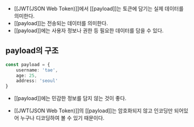 - [[JWT(JSON Web Token)]]에서 [[payload]]는 토큰에 담기는 실제 데이터를 의미한다.
- [[payload]]는 전송되는 데이터를 의미한다.
- [[payload]]에는 사용자 정보나 권한 등 필요한 데이터를 담을 수 있다.


## payload의 구조

```ts
const payload = {
    username: 'tae',
    age: 25,
    address: 'seoul'
}
```

- [[payload]]에는 민감한 정보를 담지 않는 것이 좋다.

- [[JWT(JSON Web Token)]]의 [[payload]]는 암호화되지 않고 인코딩만 되어있어 누구나 디코딩하여 볼 수 있기 때문이다.